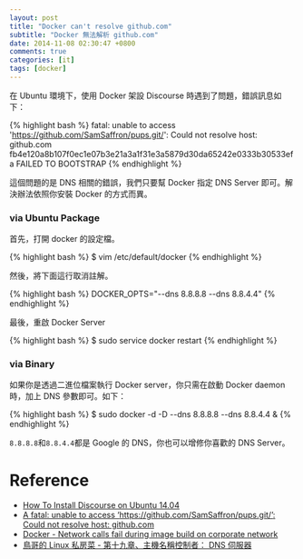 ```yaml
---
layout: post
title: "Docker can't resolve github.com"
subtitle: "Docker 無法解析 github.com"
date: 2014-11-08 02:30:47 +0800
comments: true
categories: [it]
tags: [docker]
---
```


在 Ubuntu 環境下，使用 Docker 架設 Discourse 時遇到了問題，錯誤訊息如下：

{% highlight bash %}
fatal: unable to access 'https://github.com/SamSaffron/pups.git/': Could not resolve host: github.com
fb4e120a8b107f0ec1e07b3e21a3a1f31e3a5879d30da65242e0333b30533efa
FAILED TO BOOTSTRAP
{% endhighlight %}

這個問題的是 DNS 相關的錯誤，我們只要幫 Docker 指定 DNS Server 即可。解決辦法依照你安裝 Docker 的方式而異。

<!-- more -->

### via Ubuntu Package

首先，打開 docker 的設定檔。

{% highlight bash %}
$ vim /etc/default/docker
{% endhighlight %}

然後，將下面這行取消註解。

{% highlight bash %}
DOCKER_OPTS="--dns 8.8.8.8 --dns 8.8.4.4"
{% endhighlight %}

最後，重啟 Docker Server

{% highlight bash %}
$ sudo service docker restart
{% endhighlight %}

### via Binary

如果你是透過二進位檔案執行 Docker server，你只需在啟動 Docker daemon 時，加上 DNS 參數即可。如下：

{% highlight bash %}
$ sudo docker -d -D --dns 8.8.8.8 --dns 8.8.4.4 &
{% endhighlight %}


`8.8.8.8`和`8.8.4.4`都是 Google 的 DNS，你也可以增修你喜歡的 DNS Server。

# Reference
- [How To Install Discourse on Ubuntu 14.04](https://www.digitalocean.com/community/tutorials/how-to-install-discourse-on-ubuntu-14-04)
- [A fatal: unable to access ‘https://github.com/SamSaffron/pups.git/’: Could not resolve host: github.com](https://meta.discourse.org/t/afatal-unable-to-access-https-github-com-samsaffron-pups-git-could-not-resolve-host-github-com/18611)
- [Docker - Network calls fail during image build on corporate network](http://stackoverflow.com/questions/24151129/docker-network-calls-fail-during-image-build-on-corporate-network)
- [鳥哥的 Linux 私房菜 - 第十九章、主機名稱控制者： DNS 伺服器](http://linux.vbird.org/linux_server/0350dns.php#DNS_resolver_file)
